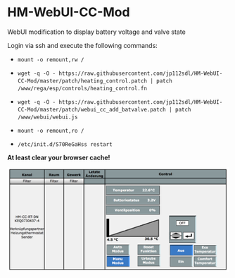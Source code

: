 # HM-WebUI-CC-Mod
WebUI modification to display battery voltage and valve state

Login via ssh and execute the following commands:
  - `mount -o remount,rw /`
  - `wget -q -O - https://raw.githubusercontent.com/jp112sdl/HM-WebUI-CC-Mod/master/patch/heating_control.patch | patch /www/rega/esp/controls/heating_control.fn`
  - `wget -q -O - https://raw.githubusercontent.com/jp112sdl/HM-WebUI-CC-Mod/master/patch/webui_cc_add_batvalve.patch | patch /www/webui/webui.js`


  -  `mount -o remount,ro /`
  - `/etc/init.d/S70ReGaHss restart`
  
**At least clear your browser cache!**



![WebUI](Images/WebUI_Display.png)

